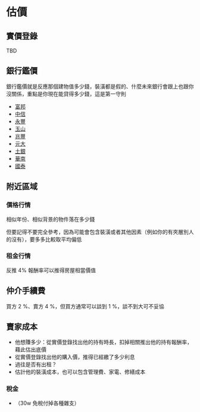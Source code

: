 # 估價

## 實價登錄

TBD

## 銀行鑑價

銀行鑑價就是反應那個建物值多少錢，裝潢都是假的、什麼未來銀行會跟上也跟你沒關係，重點是你現在能貸得多少錢，這是第一守則

- [富邦](https://www.fubon.com/banking/personal/mortgage/evaluate/evaluate.htm)
- [中信](https://www.ctbcbank.com/content/dam/minisite/long/loan/ctbc-mortgage/index.html)
- [永豐](https://apply.sinopac.com/HouseLoanEvaluation/Calculation)
- [玉山](https://www.esunbank.com/zh-tw/personal/loan/tools/info/e-houseprice)
- [兆豐](https://estimation.megabank.com.tw/#/)
- [元大](https://www.yuantabank.com.tw/bank/calc/loan6.do)
- [土銀](https://loantrial.landbank.com.tw/)
- [華南](https://netbank.hncb.com.tw/netbank/pages/jsp/LoanApplyAssess/html/House_index.jsp)
- [國泰](https://www.cathaybk.com.tw/cathaybk/personal/loan/calculator/mortgage-to-value/)

## 附近區域

### 價格行情

相似年份、相似背景的物件落在多少錢

但要記得不要完全參考，因為可能會包含裝潢或者其他因素（例如你的有夾層別人的沒有），要多多比較取平均偏低

### 租金行情

反推 4% 報酬率可以推得房屋相當價值

## 仲介手續費

買方 2 %、賣方 4 %，但買方通常可以談到 1 %，談不到大可不妥協

## 賣家成本

- 他想賺多少：從實價登錄找出他的持有時長，扣掉相關推出他的持有報酬率，藉此估出底價
- 從實價登錄找出他的購入價，推得已經繳了多少利息
- 過往是否有出租？
- 估計他的裝潢成本，也可以包含管理費、家電、修繕成本

### 稅金

- （30w 免稅付掉各種雜支）
